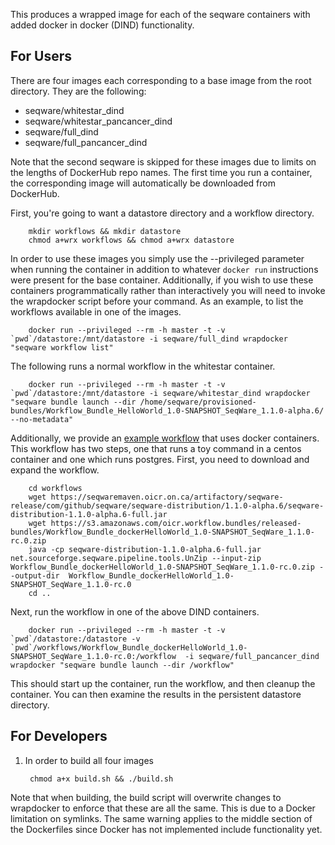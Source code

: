 This produces a wrapped image for each of the seqware containers with added docker in docker (DIND) functionality.

## For Users

There are four images each corresponding to a base image from the root directory. They are the following:

* seqware/whitestar\_dind 
* seqware/whitestar\_pancancer\_dind
* seqware/full\_dind
* seqware/full\_pancancer\_dind 

Note that the second seqware is skipped for these images due to limits on the lengths of DockerHub repo names. The first time you run a container, the corresponding image will automatically be downloaded from DockerHub. 

First, you're going to want a datastore directory and a workflow directory. 

        mkdir workflows && mkdir datastore
        chmod a+wrx workflows && chmod a+wrx datastore

In order to use these images you simply use the --privileged parameter when running the container in addition to whatever `docker run` instructions were present for the base container. Additionally, if you wish to use these containers programmatically rather than interactively you will need to invoke the wrapdocker script before your command. As an example, to list the workflows available in one of the images.

        docker run --privileged --rm -h master -t -v `pwd`/datastore:/mnt/datastore -i seqware/full_dind wrapdocker "seqware workflow list" 

The following runs a normal workflow in the whitestar container.

        docker run --privileged --rm -h master -t -v `pwd`/datastore:/mnt/datastore -i seqware/whitestar_dind wrapdocker "seqware bundle launch --dir /home/seqware/provisioned-bundles/Workflow_Bundle_HelloWorld_1.0-SNAPSHOT_SeqWare_1.1.0-alpha.6/ --no-metadata"

Additionally, we provide an [example workflow](https://github.com/SeqWare/public-workflows/tree/develop/dockerHelloWorld) that uses docker containers. This workflow has two steps, one that runs a toy command in a centos container and one which runs postgres. First, you need to download and expand the workflow. 

        cd workflows
        wget https://seqwaremaven.oicr.on.ca/artifactory/seqware-release/com/github/seqware/seqware-distribution/1.1.0-alpha.6/seqware-distribution-1.1.0-alpha.6-full.jar
        wget https://s3.amazonaws.com/oicr.workflow.bundles/released-bundles/Workflow_Bundle_dockerHelloWorld_1.0-SNAPSHOT_SeqWare_1.1.0-rc.0.zip
        java -cp seqware-distribution-1.1.0-alpha.6-full.jar net.sourceforge.seqware.pipeline.tools.UnZip --input-zip Workflow_Bundle_dockerHelloWorld_1.0-SNAPSHOT_SeqWare_1.1.0-rc.0.zip --output-dir  Workflow_Bundle_dockerHelloWorld_1.0-SNAPSHOT_SeqWare_1.1.0-rc.0
        cd ..

Next, run the workflow in one of the above DIND containers. 

        docker run --privileged --rm -h master -t -v `pwd`/datastore:/datastore -v `pwd`/workflows/Workflow_Bundle_dockerHelloWorld_1.0-SNAPSHOT_SeqWare_1.1.0-rc.0:/workflow  -i seqware/full_pancancer_dind wrapdocker "seqware bundle launch --dir /workflow"

This should start up the container, run the workflow, and then cleanup the container. You can then examine the results in the persistent datastore directory.

## For Developers

1. In order to build all four images

        chmod a+x build.sh && ./build.sh

Note that when building, the build script will overwrite changes to wrapdocker to enforce that these are all the same. This is due to a Docker limitation on symlinks. 
The same warning applies to the middle section of the Dockerfiles since Docker has not implemented include functionality yet.  
